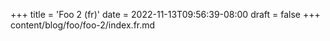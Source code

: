 +++
title = 'Foo 2 (fr)'
date = 2022-11-13T09:56:39-08:00
draft = false
+++
content/blog/foo/foo-2/index.fr.md
